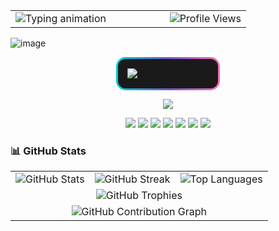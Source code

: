 <table width="100%">
  <tr>
    <td align="center">
      <img 
        src="https://readme-typing-svg.demolab.com?font=Press+Start+2P&size=20&pause=1000&color=bdb2ff&background=e8eef1&width=950&lines=+Hello+World+!;Let%27s+Connect!" 
        alt="Typing animation"
      />
    </td>
    <td align="right" width="200">
      <img 
        src="https://komarev.com/ghpvc/?username=droid-dreaith&color=bdb2ff&style=flat-square" 
        alt="Profile Views"
      />
    </td>
  </tr>
</table>




![image](https://github.com/user-attachments/assets/75d2b169-422f-4727-b34f-82a5f6ce2c50)

<div align="center">
  <p>
    <img src="https://readme-typing-svg.demolab.com?font=Press+Start+2P&size=20&pause=1000&color=bdb2ff&width=900&lines=Blue+Team+Learner;UI/UX+Designer;React+%26+Node.js+Explorer;Developer+in+Progress" 
         alt="Typing animation" 
         style="border: 3px solid transparent; border-radius: 15px; background: linear-gradient(#1a1a1a, #1a1a1a) padding-box, linear-gradient(90deg, #00CED1, #6A5ACD, #FF69B4) border-box; padding: 15px;" />
  </p>
</div>


<p align="center">
  <img src="https://img.shields.io/badge/🌌_CERTIFICATIONS-bdb2ff?style=for-the-badge&logoColor=white" />
</p>

<p align="center">
  <img src="https://img.shields.io/badge/📊_NCIII_Bookkeeping-2024-bdb2ff?style=for-the-badge&logo=readthedocs&logoColor=white" />
  <img src="https://img.shields.io/badge/🎨_Google_UX_Design-2024-bdb2ff?style=for-the-badge&logo=figma&logoColor=white" />
  <img src="https://img.shields.io/badge/🤖_Google_AI_Essentials-2024-bdb2ff?style=for-the-badge&logo=google&logoColor=white" />
  <img src="https://img.shields.io/badge/🔒_Intro_to_CIP-2024-bdb2ff?style=for-the-badge&logo=lock&logoColor=white" />
  <img src="https://img.shields.io/badge/🛡️_Google_Cybersecurity-2024-bdb2ff?style=for-the-badge&logo=google&logoColor=white" />
  <img src="https://img.shields.io/badge/🔐_Cisco_Intro_to_Cybersecurity-2025-bdb2ff?style=for-the-badge&logo=cisco&logoColor=white" />
  <img src="https://img.shields.io/badge/💻_Cisco_JavaScript_Essentials_1-2025-bdb2ff?style=for-the-badge&logo=javascript&logoColor=white" />
</p>


### 📊 GitHub Stats

<table align="center">
  <tr>
    <td align="center">
      <img src="https://github-readme-stats.vercel.app/api?username=Amdreaith&show_icons=true&theme=tokyonight&hide_border=true" alt="GitHub Stats" />
    </td>
    <td align="center">
      <img src="https://streak-stats.demolab.com?user=Amdreaith&theme=tokyonight&hide_border=true" alt="GitHub Streak" />
    </td>
    <td align="center">
      <img src="https://github-readme-stats.vercel.app/api/top-langs/?username=Amdreaith&layout=compact&theme=tokyonight&hide_border=true" alt="Top Languages" />
    </td>
  </tr>
  <tr>
    <td align="center" colspan="3">
      <img src="https://github-profile-trophy.vercel.app/?username=Amdreaith&theme=tokyonight&row=1&column=6" alt="GitHub Trophies" />
    </td>
  </tr>
  <tr>
    <td align="center" colspan="3">
      <img src="https://github-readme-activity-graph.vercel.app/graph?username=Amdreaith&theme=tokyo-night&area=true&hide_border=true" alt="GitHub Contribution Graph" />
    </td>
  </tr>
</table>
